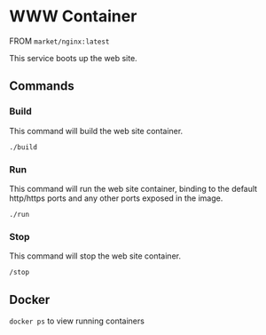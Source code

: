 # WWW Container #

FROM `market/nginx:latest`

This service boots up the web site.

## Commands ##

### Build ###
This command will build the web site container.

`./build`

### Run ###
This command will run the web site container, binding to the default http/https ports and any other ports exposed in the image.

`./run`

### Stop ###
This command will stop the web site container.

`/stop`

## Docker ##
`docker ps` to view running containers
